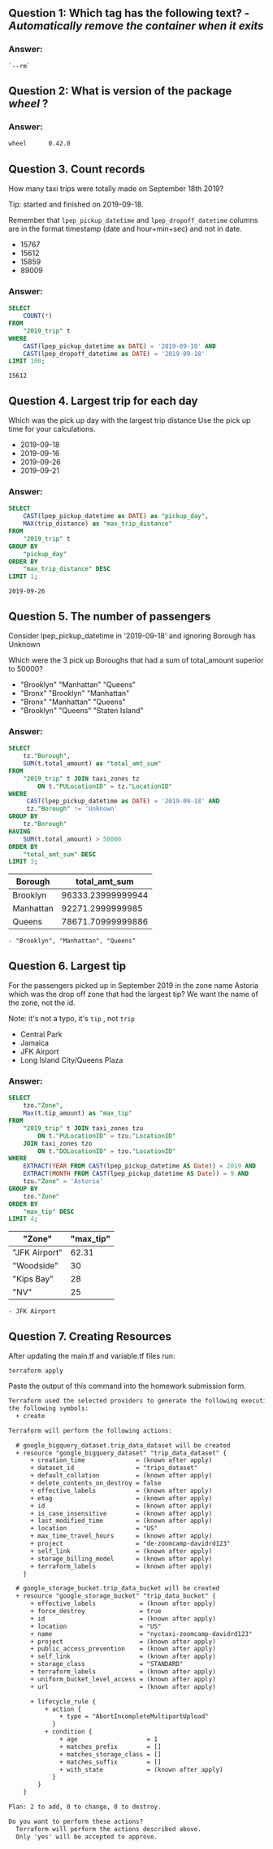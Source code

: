 ## Question 1:  Which tag has the following text? - *Automatically remove the container when it exits* 

### Answer:

```text
`--rm`
```

## Question 2: What is version of the package *wheel* ?

### Answer:
```txt
wheel      0.42.0
```

## Question 3. Count records 

How many taxi trips were totally made on September 18th 2019?

Tip: started and finished on 2019-09-18. 

Remember that `lpep_pickup_datetime` and `lpep_dropoff_datetime` columns are in the format timestamp (date and hour+min+sec) and not in date.

- 15767
- 15612
- 15859
- 89009

### Answer:
```sql
SELECT
	COUNT(*)
FROM
	"2019_trip" t
WHERE 
	CAST(lpep_pickup_datetime as DATE) = '2019-09-18' AND
	CAST(lpep_dropoff_datetime as DATE) = '2019-09-18'
LIMIT 100;
```

```text
15612
```


## Question 4. Largest trip for each day

Which was the pick up day with the largest trip distance
Use the pick up time for your calculations.

- 2019-09-18
- 2019-09-16
- 2019-09-26
- 2019-09-21

### Answer:

```sql
SELECT
	CAST(lpep_pickup_datetime as DATE) as "pickup_day",
	MAX(trip_distance) as "max_trip_distance"
FROM
	"2019_trip" t
GROUP BY
	"pickup_day"
ORDER BY
	"max_trip_distance" DESC
LIMIT 1;
```

```text
2019-09-26
```


## Question 5. The number of passengers

Consider lpep_pickup_datetime in '2019-09-18' and ignoring Borough has Unknown

Which were the 3 pick up Boroughs that had a sum of total_amount superior to 50000?
 
- "Brooklyn" "Manhattan" "Queens"
- "Bronx" "Brooklyn" "Manhattan"
- "Bronx" "Manhattan" "Queens" 
- "Brooklyn" "Queens" "Staten Island"

### Answer:

```sql
SELECT
	tz."Borough",
	SUM(t.total_amount) as "total_amt_sum"
FROM
	"2019_trip" t JOIN taxi_zones tz
		ON t."PULocationID" = tz."LocationID"
WHERE
	 CAST(lpep_pickup_datetime as DATE) = '2019-09-18' AND
	 tz."Borough" != 'Unknown'
GROUP BY
	tz."Borough"
HAVING
	SUM(t.total_amount) > 50000
ORDER BY
	"total_amt_sum" DESC
LIMIT 3;
```

| Borough   | total_amt_sum       |
|-----------|---------------------|
| Brooklyn  | 96333.23999999944   |
| Manhattan | 92271.2999999985    |
| Queens    | 78671.70999999886   |

```text
- "Brooklyn", "Manhattan", "Queens"
```

## Question 6. Largest tip

For the passengers picked up in September 2019 in the zone name Astoria which was the drop off zone that had the largest tip?
We want the name of the zone, not the id.

Note: it's not a typo, it's `tip` , not `trip`

- Central Park
- Jamaica
- JFK Airport
- Long Island City/Queens Plaza

### Answer:

```sql
SELECT
	tzo."Zone",
	Max(t.tip_amount) as "max_tip"
FROM
	"2019_trip" t JOIN taxi_zones tzu
		ON t."PULocationID" = tzu."LocationID"
	JOIN taxi_zones tzo
		ON t."DOLocationID" = tzo."LocationID"
WHERE
	EXTRACT(YEAR FROM CAST(lpep_pickup_datetime AS Date)) = 2019 AND
	EXTRACT(MONTH FROM CAST(lpep_pickup_datetime AS Date)) = 9 AND
	tzu."Zone" = 'Astoria'
GROUP BY
	tzo."Zone"
ORDER BY
	"max_tip" DESC
LIMIT 4;
```

| "Zone"	| "max_tip"
----------|------------
| "JFK Airport"| 	62.31
| "Woodside"	| 30
| "Kips Bay"| 	28
| "NV"	| 25

```text
- JFK Airport
```

## Question 7. Creating Resources

After updating the main.tf and variable.tf files run:

```
terraform apply
```

Paste the output of this command into the homework submission form.

```txt
Terraform used the selected providers to generate the following execution plan. Resource actions are indicated with
the following symbols:
  + create

Terraform will perform the following actions:

  # google_bigquery_dataset.trip_data_dataset will be created
  + resource "google_bigquery_dataset" "trip_data_dataset" {
      + creation_time              = (known after apply)
      + dataset_id                 = "trips_dataset"
      + default_collation          = (known after apply)
      + delete_contents_on_destroy = false
      + effective_labels           = (known after apply)
      + etag                       = (known after apply)
      + id                         = (known after apply)
      + is_case_insensitive        = (known after apply)
      + last_modified_time         = (known after apply)
      + location                   = "US"
      + max_time_travel_hours      = (known after apply)
      + project                    = "de-zoomcamp-davidrd123"
      + self_link                  = (known after apply)
      + storage_billing_model      = (known after apply)
      + terraform_labels           = (known after apply)
    }

  # google_storage_bucket.trip_data_bucket will be created
  + resource "google_storage_bucket" "trip_data_bucket" {
      + effective_labels            = (known after apply)
      + force_destroy               = true
      + id                          = (known after apply)
      + location                    = "US"
      + name                        = "nyctaxi-zoomcamp-davidrd123"
      + project                     = (known after apply)
      + public_access_prevention    = (known after apply)
      + self_link                   = (known after apply)
      + storage_class               = "STANDARD"
      + terraform_labels            = (known after apply)
      + uniform_bucket_level_access = (known after apply)
      + url                         = (known after apply)

      + lifecycle_rule {
          + action {
              + type = "AbortIncompleteMultipartUpload"
            }
          + condition {
              + age                   = 1
              + matches_prefix        = []
              + matches_storage_class = []
              + matches_suffix        = []
              + with_state            = (known after apply)
            }
        }
    }

Plan: 2 to add, 0 to change, 0 to destroy.

Do you want to perform these actions?
  Terraform will perform the actions described above.
  Only 'yes' will be accepted to approve.
```